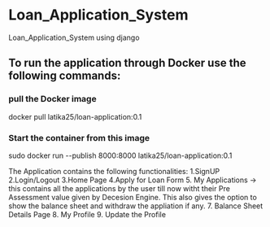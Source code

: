 # Loan_Application_System
Loan_Application_System using django
## To run the application through Docker use the following commands:
### pull the Docker image  
docker pull latika25/loan-application:0.1
### Start the container from this image
sudo docker run --publish 8000:8000  latika25/loan-application:0.1 

The Application contains the following functionalities:
1.SignUP
2.Login/Logout
3.Home Page
4.Apply for Loan Form
5. My Applications -> this contains all the applications by the user till now witht their Pre Assessment value given by Decesion Engine. This also gives the option to show the balance sheet and withdraw the appliation if any.
7. Balance Sheet Details Page
8. My Profile
9. Update the Profile 

